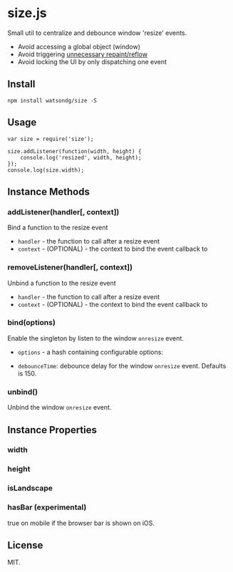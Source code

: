 size.js
===

Small util to centralize and debounce window 'resize' events.

- Avoid accessing a global object (window)
- Avoid triggering [unnecessary repaint/reflow](https://gist.github.com/paulirish/5d52fb081b3570c81e3a)
- Avoid locking the UI by only dispatching one event


## Install

```
npm install watsondg/size -S
```

## Usage

```
var size = require('size');

size.addListener(function(width, height) {
    console.log('resized', width, height);
});
console.log(size.width);
```

## Instance Methods

### addListener(handler[, context])

Bind a function to the resize event
* `handler` - the function to call after a resize event
* `context` - (OPTIONAL) - the context to bind the event callback to


### removeListener(handler[, context])

Unbind a function to the resize event
* `handler` - the function to call after a resize event
* `context` - (OPTIONAL) - the context to bind the event callback to

### bind(options)

Enable the singleton by listen to the window `onresize` event.
* `options` - a hash containing configurable options:
- `debounceTime`: debounce delay for the window `onresize` event. Defaults is 150.

### unbind()

Unbind the window `onresize` event.

## Instance Properties

### width
### height
### isLandscape
### hasBar (experimental)
true on mobile if the browser bar is shown on iOS.

## License
MIT.

